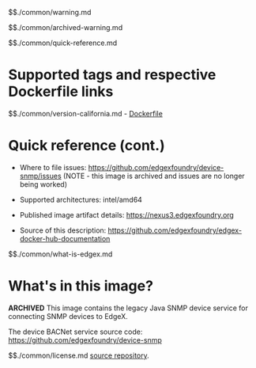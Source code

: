 $$./common/warning.md

$$./common/archived-warning.md

$$./common/quick-reference.md

# Supported tags and respective Dockerfile links

$$./common/version-california.md
        - [Dockerfile](https://github.com/edgexfoundry/device-snmp/blob/california/docker-files/Dockerfile)

# Quick reference (cont.)

- Where to file issues: https://github.com/edgexfoundry/device-snmp/issues (NOTE - this image is archived and issues are no longer being worked)

- Supported architectures: intel/amd64

- Published image artifact details: https://nexus3.edgexfoundry.org

- Source of this description: https://github.com/edgexfoundry/edgex-docker-hub-documentation

$$./common/what-is-edgex.md

# What's in this image?

**ARCHIVED**
This image contains the legacy Java SNMP device service for connecting SNMP devices to EdgeX.

The device BACNet service source code: https://github.com/edgexfoundry/device-snmp

$$./common/license.md
[source repository](https://github.com/edgexfoundry/device-snmp/blob/california/Attribution.txt).